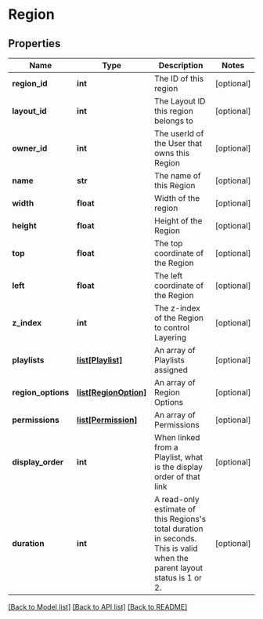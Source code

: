 # Region

## Properties
Name | Type | Description | Notes
------------ | ------------- | ------------- | -------------
**region_id** | **int** | The ID of this region | [optional] 
**layout_id** | **int** | The Layout ID this region belongs to | [optional] 
**owner_id** | **int** | The userId of the User that owns this Region | [optional] 
**name** | **str** | The name of this Region | [optional] 
**width** | **float** | Width of the region | [optional] 
**height** | **float** | Height of the Region | [optional] 
**top** | **float** | The top coordinate of the Region | [optional] 
**left** | **float** | The left coordinate of the Region | [optional] 
**z_index** | **int** | The z-index of the Region to control Layering | [optional] 
**playlists** | [**list[Playlist]**](Playlist.md) | An array of Playlists assigned | [optional] 
**region_options** | [**list[RegionOption]**](RegionOption.md) | An array of Region Options | [optional] 
**permissions** | [**list[Permission]**](Permission.md) | An array of Permissions | [optional] 
**display_order** | **int** | When linked from a Playlist, what is the display order of that link | [optional] 
**duration** | **int** | A read-only estimate of this Regions&#39;s total duration in seconds. This is valid when the parent layout status is 1 or 2. | [optional] 

[[Back to Model list]](../README.md#documentation-for-models) [[Back to API list]](../README.md#documentation-for-api-endpoints) [[Back to README]](../README.md)


